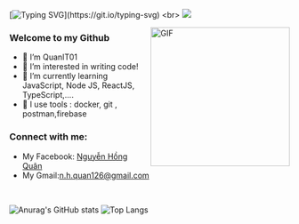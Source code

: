 [![Typing SVG](https://readme-typing-svg.herokuapp.com?font=&size=25&center=true&vCenter=true&lines=Hey%2C+there.....;I'm+Nguyễn+Hồng+Quân;Nice+to+meet+you!)](https://git.io/typing-svg)
<br>
![](https://komarev.com/ghpvc/?username=QuanIT01&color=green)

<img align="right" alt="GIF" src="https://media0.giphy.com/media/Q7SKqn3G97xpmfSOvG/giphy.gif?cid=790b761171d3e2ba1a4b71867a40db9ae2e8c9532ec14ad0&rid=giphy.gif&ct=g" width="250" height="250" />

### Welcome to my Github

- 🌱 I’m QuanIT01
- 👀 I’m interested in writing code!
- 🌱 I’m currently learning JavaScript, Node JS, ReactJS, TypeScript,....
- 👯 I use tools : docker, git , postman,firebase

### Connect with me:

- My Facebook: <a href="https://www.facebook.com/profile.php?id=100041390780970" target="blank">Nguyễn Hồng Quân</a>
- My Gmail:n.h.quan126@gmail.com

<br>

![Anurag's GitHub stats](https://github-readme-stats.vercel.app/api?username=QuanIT01&show_icons=true&theme=radical)
![Top Langs](https://github-readme-stats.vercel.app/api/top-langs/?username=QuanIT01&theme=radical)
